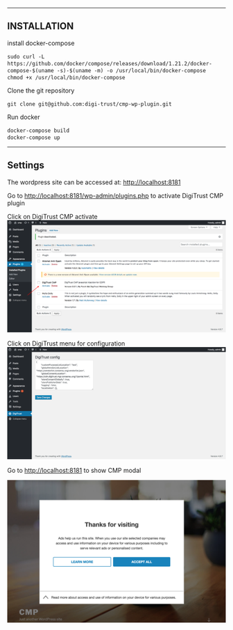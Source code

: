 ----------
INSTALLATION
------------

install docker-compose
```
sudo curl -L https://github.com/docker/compose/releases/download/1.21.2/docker-compose-$(uname -s)-$(uname -m) -o /usr/local/bin/docker-compose
chmod +x /usr/local/bin/docker-compose
```

Clone the git repository 
```
git clone git@github.com:digi-trust/cmp-wp-plugin.git
```
Run docker
```
docker-compose build
docker-compose up
```
----------
Settings
------------
The wordpress site can be accessed at: [http://localhost:8181](http://localhost:8181)


Go to [http://localhost:8181/wp-admin/plugins.php](http://localhost:8181/wp-admin/plugins.php) to activate DigiTrust CMP plugin

Click on DigiTrust CMP activate
![Alt activate DigiTrust CMP](/img/digitrust_admin_plugin.png?raw=true )

Click on DigiTrust menu for configuration
![Alt activate DigiTrust CMP](/img/digiTrust_config.png?raw=true )

Go to [http://localhost:8181](http://localhost:8181) to show CMP modal

![Alt activate DigiTrust CMP](/img/digitrust_cmp_modal.png?raw=true )

